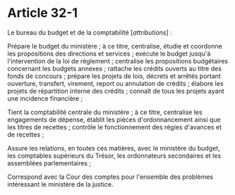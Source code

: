 # Article 32-1

Le bureau du budget et de la comptabilité [*attributions*] :

Prépare le budget du ministère ; à ce titre, centralise, étudie et coordonne les propositions des directions et services ; exécute le budget jusqu'à l'intervention de la loi de règlement ; centralise les propositions budgétaires concernant les budgets annexes ; rattache les crédits ouverts au titre des fonds de concours ; prépare les projets de lois, décrets et arrêtés portant ouverture, transfert, virement, report ou annulation de crédits ; élabore les projets de répartition interne des crédits ; connaît de tous les projets ayant une incidence financière ;

Tient la comptabilité centrale du ministère ; à ce titre, centralise les engagements de dépense, établit les pièces d'ordonnancement ainsi que les titres de recettes ; contrôle le fonctionnement des régies d'avances et de recettes ;

Assure les relations, en toutes ces matières, avec le ministère du budget, les comptables supérieurs du Trésor, les ordonnateurs secondaires et les assemblées parlementaires ;

Correspond avec la Cour des comptes pour l'ensemble des problèmes intéressant le ministère de la justice.
